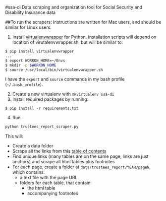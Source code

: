 #ssa-di
Data scraping and organization tool for Social Security and Disability Insurance data

##To run the scrapers:
Instructions are written for Mac users, and should be similar for Linux users.

1. Install [virtualenvwrapper](https://virtualenvwrapper.readthedocs.org/en/latest/) for Python. Installation scripts will depend on location of virutalenvwrapper.sh, but will be similar to:

 ```bash
 $ pip install virtualenvwrapper
 ...
 $ export WORKON_HOME=~/Envs
 $ mkdir -p $WORKON_HOME
 $ source /usr/local/bin/virtualenvwrapper.sh
 ```
 
 I have the `export` and `source` commands in my bash profile (`~/.bash_profile`).
 
2. Create a new virtualenv with `mkvirtualenv ssa-di`
3. Install required packages by running:
 ```
 $ pip install -r requirements.txt
 ```
4. Run
```bash
python trustees_report_scraper.py
```
 
 This will:
 * Create a data folder 
 * Scrape all the links from this [table of contents](http://www.ssa.gov/OACT/TR/2014/X1_trLOT.html)
 * Find unique links (many tables are on the same page, links are just anchors) and scrape all html tables plus footnotes
 * For each page, create a folder at `data/trustees_report/YEAR/pageN`, which contains:
 	* a text file with the page URL
 	* folders for each table, that contain:
 		* the html table
 		* accompanying footnotes